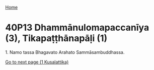 
[Home](/)

# 40P13 Dhammānulomapaccanīya (3), Tikapaṭṭhānapāḷi (1)

1\. Namo tassa Bhagavato Arahato Sammāsambuddhassa.


[Go to next page (1 Kusalattika)](1.md)


